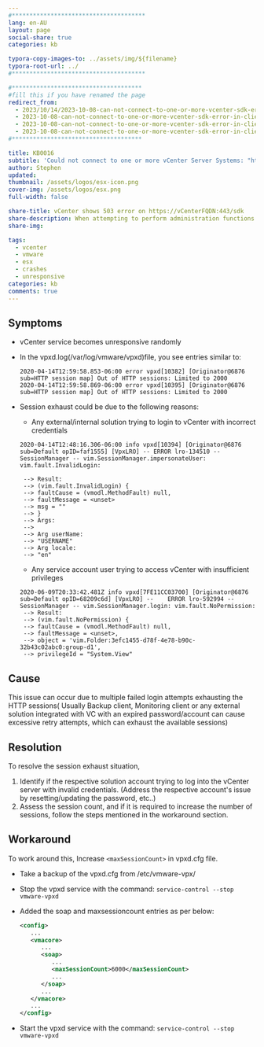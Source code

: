 ```yaml
---
#**************************************
lang: en-AU
layout: page
social-share: true
categories: kb

typora-copy-images-to: ../assets/img/${filename}
typora-root-url: ../
#**************************************

#*************************************
#fill this if you have renamed the page
redirect_from:
  - 2023/10/14/2023-10-08-can-not-connect-to-one-or-more-vcenter-sdk-error-in-client.html
  - 2023-10-08-can-not-connect-to-one-or-more-vcenter-sdk-error-in-client
  - 2023-10-08-can-not-connect-to-one-or-more-vcenter-sdk-error-in-client/
  - 2023-10-08-can-not-connect-to-one-or-more-vcenter-sdk-error-in-client/index.html
#*************************************

title: KB0016
subtitle: 'Could not connect to one or more vCenter Server Systems: "https://vCenterFQDN:443/sdk" error in the vSphere Client'
author: Stephen
updated:
thumbnail: /assets/logos/esx-icon.png
cover-img: /assets/logos/esx.png
full-width: false

share-title: vCenter shows 503 error on https://vCenterFQDN:443/sdk
share-description: When attempting to perform administration functions on the VCSA returns a 503 error this is how to find the cause / or add a workaround
share-img:

tags:
  - vcenter
  - vmware
  - esx
  - crashes
  - unresponsive
categories: kb
comments: true
---
```


## Symptoms

* vCenter service becomes unresponsive randomly

* In the vpxd.log(/var/log/vmware/vpxd)file, you see entries similar to:

  ```text
  2020-04-14T12:59:58.853-06:00 error vpxd[10382] [Originator@6876 sub=HTTP session map] Out of HTTP sessions: Limited to 2000
  2020-04-14T12:59:58.869-06:00 error vpxd[10395] [Originator@6876 sub=HTTP session map] Out of HTTP sessions: Limited to 2000
  ```

* Session exhaust could be due to the following reasons:

  * Any external/internal solution trying to login to vCenter with incorrect credentials

  ```
  2020-04-14T12:48:16.306-06:00 info vpxd[10394] [Originator@6876 sub=Default opID=faf1555] [VpxLRO] -- ERROR lro-134510 -- SessionManager -- vim.SessionManager.impersonateUser: vim.fault.InvalidLogin:
  
   --> Result:
   --> (vim.fault.InvalidLogin) {
   --> faultCause = (vmodl.MethodFault) null,
   --> faultMessage = <unset>
   --> msg = ""
   --> }
   --> Args:
   -->
   --> Arg userName:
   --> "USERNAME"
   --> Arg locale:
   --> "en"  
  ```

  * Any service account user trying to access vCenter with insufficient privileges

  ```
  2020-06-09T20:33:42.481Z info vpxd[7FE11CC03700] [Originator@6876 sub=Default opID=68209c6d] [VpxLRO] --    ERROR lro-592994 -- SessionManager -- vim.SessionManager.login: vim.fault.NoPermission:
   --> Result:
   --> (vim.fault.NoPermission) {
   --> faultCause = (vmodl.MethodFault) null,
   --> faultMessage = <unset>,
   --> object = 'vim.Folder:3efc1455-d78f-4e78-b90c-32b43c02abc0:group-d1',
   --> privilegeId = "System.View"
  ```

## Cause

This issue can occur due to multiple failed login attempts exhausting the HTTP sessions( Usually Backup client, Monitoring client or any external solution integrated with VC with an expired password/account can cause excessive retry attempts, which can exhaust the available sessions)

## Resolution

To resolve the session exhaust situation, 

1. Identify if the respective solution account trying to log into the vCenter server with invalid credentials. (Address the respective account's issue by resetting/updating the password, etc..)
1. Assess the session count, and if it is required to increase the number of sessions, follow the steps mentioned in the workaround section.

## Workaround

To work around this, Increase `<maxSessionCount>` in vpxd.cfg file.

* Take a backup of the vpxd.cfg from /etc/vmware-vpx/

* Stop the vpxd service with the command: `service-control --stop vmware-vpxd`

* Added the soap and maxsessioncount entries as per below:

  ```xml
  <config>
     ...
     <vmacore>
        ...
        <soap>
           ...
           <maxSessionCount>6000</maxSessionCount>
           ...
        </soap>
        ...
     </vmacore>
     ...
  </config>
  ```

* Start the vpxd service with the command: `service-control --stop vmware-vpxd`
